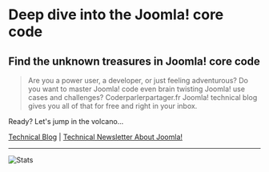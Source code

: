 # Deep dive into the Joomla! core code

## Find the unknown treasures in Joomla! core code

> Are you a power user, a developer, or just feeling adventurous?
> Do you want to master Joomla! code even brain twisting Joomla! use cases and challenges?
> Coderparlerpartager.fr Joomla! technical blog gives you all of that for free and right in your inbox.

Ready? Let's jump in the volcano...

[Technical Blog](https://coderparlerpartager.fr/en/blog-joomla-specialist)     |     [Technical Newsletter About Joomla!](https://coderparlerpartager.fr/en/get-newsletter)

-----------------------------------------------------


![Stats](https://github-readme-stats.vercel.app/api?username=alexandreelise&show_icons=true&theme=radical&count_private=true)

